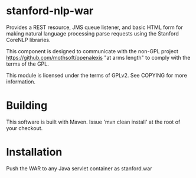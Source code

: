 stanford-nlp-war
================

Provides a REST resource, JMS queue listener, and basic HTML form for making natural language processing parse requests using the Stanford CoreNLP libraries.

This component is designed to communicate with the non-GPL project https://github.com/mothsoft/openalexis "at arms length" to comply with the terms of the GPL.

This module is licensed under the terms of GPLv2. See COPYING for more information.


Building
==============
This software is built with Maven. Issue 'mvn clean install' at the root of your checkout.

Installation
==============
Push the WAR to any Java servlet container as stanford.war
